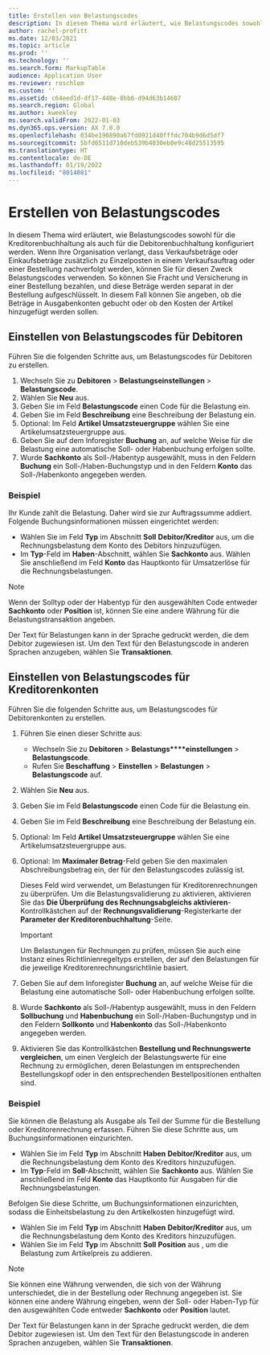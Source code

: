 ```yaml
---
title: Erstellen von Belastungscodes
description: In diesem Thema wird erläutert, wie Belastungscodes sowohl für die Kreditorenbuchhaltung als auch für die Debitorenbuchhaltung konfiguriert werden.
author: rachel-profitt
ms.date: 12/03/2021
ms.topic: article
ms.prod: ''
ms.technology: ''
ms.search.form: MarkupTable
audience: Application User
ms.reviewer: roschlom
ms.custom: ''
ms.assetid: c64eed1d-df17-448e-8bb6-d94d63b14607
ms.search.region: Global
ms.author: kweekley
ms.search.validFrom: 2022-01-03
ms.dyn365.ops.version: AX 7.0.0
ms.openlocfilehash: 034be190890a67fd0921d40fffdc704b9d6d5df7
ms.sourcegitcommit: 5bfd6511d710deb539b4030eb0e9c48d25513595
ms.translationtype: HT
ms.contentlocale: de-DE
ms.lasthandoff: 01/19/2022
ms.locfileid: "8014081"
---
```

# <a name="create-charges-codes"></a>Erstellen von Belastungscodes

In diesem Thema wird erläutert, wie Belastungscodes sowohl für die Kreditorenbuchhaltung als auch für die Debitorenbuchhaltung konfiguriert werden. Wenn Ihre Organisation verlangt, dass Verkaufsbeträge oder Einkaufsbeträge zusätzlich zu Einzelposten in einem Verkaufsauftrag oder einer Bestellung nachverfolgt werden, können Sie für diesen Zweck Belastungscodes verwenden. So können Sie Fracht und Versicherung in einer Bestellung bezahlen, und diese Beträge werden separat in der Bestellung aufgeschlüsselt. In diesem Fall können Sie angeben, ob die Beträge in Ausgabenkonten gebucht oder ob den Kosten der Artikel hinzugefügt werden sollen.

## <a name="set-up-charges-codes-for-accounts-receivable"></a>Einstellen von Belastungscodes für Debitoren

Führen Sie die folgenden Schritte aus, um Belastungscodes für Debitoren zu erstellen.

1. Wechseln Sie zu **Debitoren** &gt; **Belastungseinstellungen** &gt; **Belastungscode**.
2. Wählen Sie **Neu** aus.
3. Geben Sie im Feld **Belastungscode** einen Code für die Belastung ein.
3. Geben Sie im Feld **Beschreibung** eine Beschreibung der Belastung ein.
4. Optional: Im Feld **Artikel Umsatzsteuergruppe** wählen Sie eine Artikelumsatzsteuergruppe aus.
5. Geben Sie auf dem Inforegister **Buchung** an, auf welche Weise für die Belastung eine automatische Soll- oder Habenbuchung erfolgen sollte.
6. Wurde **Sachkonto** als Soll-/Habentyp ausgewählt, muss in den Feldern **Buchung** ein Soll-/Haben-Buchungstyp und in den Feldern **Konto** das Soll-/Habenkonto angegeben werden.

### <a name="example"></a>Beispiel

Ihr Kunde zahlt die Belastung. Daher wird sie zur Auftragssumme addiert. Folgende Buchungsinformationen müssen eingerichtet werden:

- Wählen Sie im Feld **Typ** im Abschnitt **Soll** **Debitor/Kreditor** aus, um die Rechnungsbelastung dem Konto des Debitors hinzuzufügen.
- Im **Typ**-Feld im **Haben**-Abschnitt, wählen Sie **Sachkonto** aus. Wählen Sie anschließend im Feld **Konto** das Hauptkonto für Umsatzerlöse für die Rechnungsbelastungen.

> [!NOTE]
> Wenn der Solltyp oder der Habentyp für den ausgewählten Code entweder **Sachkonto** oder **Position** ist, können Sie eine andere Währung für die Belastungstransaktion angeben.

Der Text für Belastungen kann in der Sprache gedruckt werden, die dem Debitor zugewiesen ist. Um den Text für den Belastungscode in anderen Sprachen anzugeben, wählen Sie **Transaktionen**.

## <a name="set-up-charges-codes-for-accounts-payable"></a>Einstellen von Belastungscodes für Kreditorenkonten

Führen Sie die folgenden Schritte aus, um Belastungscodes für Debitorenkonten zu erstellen.

1. Führen Sie einen dieser Schritte aus:

    - Wechseln Sie zu **Debitoren** &gt; **Belastungs****einstellungen** &gt; **Belastungscode**.
    - Rufen Sie **Beschaffung** &gt; **Einstellen** &gt; **Belastungen** &gt; **Belastungscode** auf.

2. Wählen Sie **Neu** aus.
3. Geben Sie im Feld **Belastungscode** einen Code für die Belastung ein.
3. Geben Sie im Feld **Beschreibung** eine Beschreibung der Belastung ein.
4. Optional: Im Feld **Artikel Umsatzsteuergruppe** wählen Sie eine Artikelumsatzsteuergruppe aus.
5. Optional: Im **Maximaler Betrag**-Feld geben Sie den maximalen Abschreibungsbetrag ein, der für den Belastungscodes zulässig ist.

    Dieses Feld wird verwendet, um Belastungen für Kreditorenrechnungen zu überprüfen. Um die Belastungsvalidierung zu aktivieren, aktivieren Sie das **Die Überprüfung des Rechnungsabgleichs aktivieren**-Kontrollkästchen auf der **Rechnungsvalidierung**-Registerkarte der **Parameter der Kreditorenbuchhaltung**-Seite.

    > [!IMPORTANT]
    > Um Belastungen für Rechnungen zu prüfen, müssen Sie auch eine Instanz eines Richtlinienregeltyps erstellen, der auf den Belastungen für die jeweilige Kreditorenrechnungsrichtlinie basiert.

6. Geben Sie auf dem Inforegister **Buchung** an, auf welche Weise für die Belastung eine automatische Soll- oder Habenbuchung erfolgen sollte.
7. Wurde **Sachkonto** als Soll-/Habentyp ausgewählt, muss in den Feldern **Sollbuchung** und **Habenbuchung** ein Soll-/Haben-Buchungstyp und in den Feldern **Sollkonto** und **Habenkonto** das Soll-/Habenkonto angegeben werden.
8. Aktivieren Sie das Kontrollkästchen **Bestellung und Rechnungswerte vergleichen**, um einen Vergleich der Belastungswerte für eine Rechnung zu ermöglichen, deren Belastungen im entsprechenden Bestellungskopf oder in den entsprechenden Bestellpositionen enthalten sind.

### <a name="example"></a>Beispiel

Sie können die Belastung als Ausgabe als Teil der Summe für die Bestellung oder Kreditorenrechnung erfassen. Führen Sie diese Schritte aus, um Buchungsinformationen einzurichten. 

- Wählen Sie im Feld **Typ** im Abschnitt **Haben** **Debitor/Kreditor** aus, um die Rechnungsbelastung dem Konto des Kreditors hinzuzufügen.
- Im **Typ**-Feld im **Soll**-Abschnitt, wählen Sie **Sachkonto** aus. Wählen Sie anschließend im Feld **Konto** das Hauptkonto für Ausgaben für die Rechnungsbelastungen.

Befolgen Sie diese Schritte, um Buchungsinformationen einzurichten, sodass die Einheitsbelastung zu den Artikelkosten hinzugefügt wird.

- Wählen Sie im Feld **Typ** im Abschnitt **Haben** **Debitor/Kreditor** aus, um die Rechnungsbelastung dem Konto des Kreditors hinzuzufügen.
- Wählen Sie im Feld **Typ** im Abschnitt **Soll** **Position** aus , um die Belastung zum Artikelpreis zu addieren.

> [!NOTE]
> Sie können eine Währung verwenden, die sich von der Währung unterschiedet, die in der Bestellung oder Rechnung angegeben ist. Sie können eine andere Währung eingeben, wenn der Soll- oder Haben-Typ für den ausgewählten Code entweder **Sachkonto** oder **Position** lautet.

Der Text für Belastungen kann in der Sprache gedruckt werden, die dem Debitor zugewiesen ist. Um den Text für den Belastungscode in anderen Sprachen anzugeben, wählen Sie **Transaktionen**.
